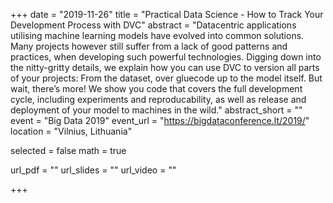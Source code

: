 +++
date = "2019-11-26"
title = "Practical Data Science - How to Track Your Development Process with DVC"
abstract = "Datacentric applications utilising machine learning models have evolved into common solutions. Many projects however still suffer from a lack of good patterns and practices, when developing such powerful technologies. Digging down into the nitty-gritty details, we explain how you can use DVC to version all parts of your projects: From the dataset, over gluecode up to the model itself. But wait, there’s more! We show you code that covers the full development cycle, including experiments and reproducability, as well as release and deployment of your model to machines in the wild."
abstract_short = ""
event = "Big Data 2019"
event_url = "https://bigdataconference.lt/2019/"
location = "Vilnius, Lithuania"

selected = false
math = true

url_pdf = ""
url_slides = ""
url_video = ""

+++
